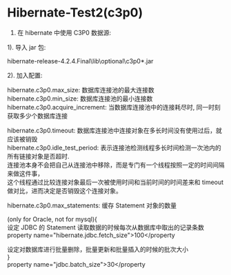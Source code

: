 # Hibernate-Test2(c3p0)
1. 在 hibernate 中使用 C3P0 数据源:

1). 导入 jar 包:

hibernate-release-4.2.4.Final\lib\optional\c3p0\*.jar

2). 加入配置:
  
hibernate.c3p0.max_size: 数据库连接池的最大连接数  
hibernate.c3p0.min_size: 数据库连接池的最小连接数  
hibernate.c3p0.acquire_increment: 当数据库连接池中的连接耗尽时, 同一时刻获取多少个数据库连接  

hibernate.c3p0.timeout:   数据库连接池中连接对象在多长时间没有使用过后，就应该被销毁  
hibernate.c3p0.idle_test_period:  表示连接池检测线程多长时间检测一次池内的所有链接对象是否超时.   
连接池本身不会把自己从连接池中移除，而是专门有一个线程按照一定的时间间隔来做这件事，  
这个线程通过比较连接对象最后一次被使用时间和当前时间的时间差来和 timeout 做对比，进而决定是否销毁这个连接对象。   

hibernate.c3p0.max_statements:  缓存 Statement 对象的数量

(only for Oracle, not for mysql){  
设定 JDBC 的 Statement 读取数据的时候每次从数据库中取出的记录条数  
property name="hibernate.jdbc.fetch_size">100</property  
    	  
设定对数据库进行批量删除，批量更新和批量插入的时候的批次大小  
}  
property name="jdbc.batch_size">30</property  
